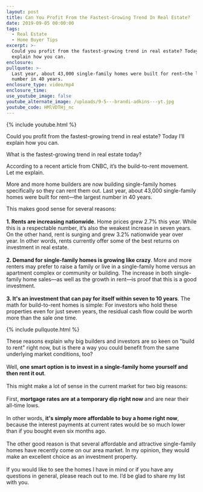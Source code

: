 ```yaml
---
layout: post
title: Can You Profit From the Fastest-Growing Trend In Real Estate?
date: 2019-09-05 00:00:00
tags:
  - Real Estate
  - Home Buyer Tips
excerpt: >-
  Could you profit from the fastest-growing trend in real estate? Today I’ll
  explain how you can.
enclosure:
pullquote: >-
  Last year, about 43,000 single-family homes were built for rent—the largest
  number in 40 years.
enclosure_type: video/mp4
enclosure_time:
use_youtube_image: false
youtube_alternate_image: /uploads/9-5---brandi-adkins---yt.jpg
youtube_code: HMlVDTHj_nc
---
```


{% include youtube.html %}

Could you profit from the fastest-growing trend in real estate? Today I’ll explain how you can.

What is the fastest-growing trend in real estate today?

According to a recent article from CNBC, it’s the build-to-rent movement. Let me explain.

More and more home builders are now building single-family homes specifically so they can rent them out. Last year, about 43,000 single-family homes were built for rent—the largest number in 40 years.

This makes good sense for several reasons:<br>&nbsp;<br>**1\. Rents are increasing nationwide**. Home prices grew 2.7% this year. While this is a respectable number, it’s also the weakest increase in seven years. On the other hand, rent is surging and grew 3.2% nationwide year over year. In other words, rents currently offer some of the best returns on investment in real estate.<br>&nbsp;<br>**2\. Demand for single-family homes is growing like crazy**. More and more renters may prefer to raise a family or live in a single-family home versus an apartment complex or community or building. The increase in both single-family home sales—as well as the growth in rent—is proof that this is a good investment.<br>&nbsp;<br>**3\. It's an investment that can pay for itself within seven to 10 years**. The math for build-to-rent homes is simple: For investors who hold these properties even for just seven years, the residual cash flow could be worth more than the sale one time.

{% include pullquote.html %}

These reasons explain why big builders and investors are so keen on "build to rent" right now, but is there a way you could benefit from the same underlying market conditions, too?<br>&nbsp;<br>Well, **one smart option is to invest in a single-family home yourself and then rent it out**.<br>&nbsp;<br>This might make a lot of sense in the current market for two big reasons:<br>&nbsp;<br>First, **mortgage rates are at a temporary dip right now** and are near their all-time lows.<br>&nbsp;<br>In other words, **it's simply more affordable to buy a home right now**, because the interest payments at current rates would be so much lower than if you bought even six months ago.<br>&nbsp;<br>The other good reason is that several affordable and attractive single-family homes have recently come on our area market. In my opinion, they would make an excellent choice as an investment property.<br>&nbsp;<br>If you would like to see the homes I have in mind or if you have any questions in general, please reach out to me. I’d be glad to share my list with you.